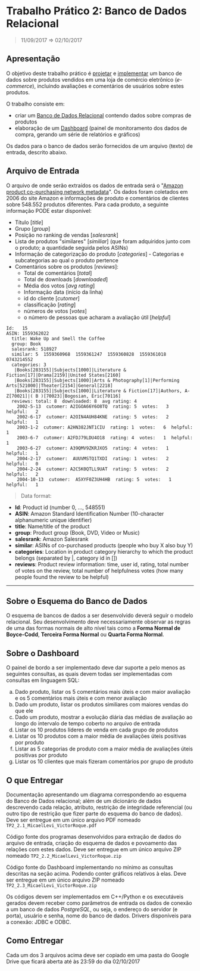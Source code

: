 # Trabalho Prático 2: Banco de Dados Relacional
> 11/09/2017 ⇒ 02/10/2017

## Apresentação
O objetivo deste trabalho prático é <u>projetar</u> e <u>implementar</u> um banco de dados sobre produtos vendidos em uma loja de comércio eletrônico (_e-commerce_), incluindo avaliações e comentários de usuários sobre estes produtos.

O trabalho consiste em:
- criar um [Banco de Dados Relacional][wiki-bdr] contendo dados sobre compras de produtos
- elaboração de um [Dashboard][wiki-dashboard] (painel de monitoramento dos dados de compra, gerando um série de relatórios e gráficos)

Os dados para o banco de dados serão fornecidos de um arquivo (texto) de entrada, descrito abaixo.

## Arquivo de Entrada
O arquivo de onde serão extraídos os dados de entrada será o "[Amazon product co-purchasing network metadata][dados-entrada]".
Os dados foram coletados em 2006 do site Amazon e informações de produto e comentários de clientes sobre 548.552 produtos diferentes.
Para cada produto, a seguinte informação PODE estar disponível:

+ Título [_title_]
+ Grupo [_group_]
+ Posição no ranking de vendas [_salesrank_]
+ Lista de produtos "similares" [_similiar_] (que foram adquiridos junto com o produto; a quantidade seguida pelos ASINs)
+ Informação de categorização do produto [_categories_] - Categorias e subcategorias ao qual o produto pertence
+ Comentários sobre os produtos [_reviews_]:
  - Total de comentários [_total_]
  - Total de downloads [_downloaded_]
  - Média dos votos [_avg rating_]
  - Informação data (início da linha)
  - id do cliente [_cutomer_]
  - classificação [_rating_]
  - números de votos [_votes_]
  - o número de pessoas que acharam a avaliação útil [_helpful_]

```
Id:   15
ASIN: 1559362022
  title: Wake Up and Smell the Coffee
  group: Book
  salesrank: 518927
  similar: 5  1559360968  1559361247  1559360828  1559361018  0743214552
  categories: 3
   |Books[283155]|Subjects[1000]|Literature & Fiction[17]|Drama[2159]|United States[2160]
   |Books[283155]|Subjects[1000]|Arts & Photography[1]|Performing Arts[521000]|Theater[2154]|General[2218]
   |Books[283155]|Subjects[1000]|Literature & Fiction[17]|Authors, A-Z[70021]|( B )[70023]|Bogosian, Eric[70116]
  reviews: total: 8  downloaded: 8  avg rating: 4
    2002-5-13  cutomer: A2IGOA66Y6O8TQ  rating: 5  votes:   3  helpful:   2
    2002-6-17  cutomer: A2OIN4AUH84KNE  rating: 5  votes:   2  helpful:   1
    2003-1-2  cutomer: A2HN382JNT1CIU  rating: 1  votes:   6  helpful:   1
    2003-6-7  cutomer: A2FDJ79LDU4O18  rating: 4  votes:   1  helpful:   1
    2003-6-27  cutomer: A39QMV9ZKRJXO5  rating: 4  votes:   1  helpful:   1
    2004-2-17  cutomer:  AUUVMSTQ1TXDI  rating: 1  votes:   2  helpful:   0
    2004-2-24  cutomer: A2C5K0QTLL9UAT  rating: 5  votes:   2  helpful:   2
    2004-10-13  cutomer:  A5XYF0Z3UH4HB  rating: 5  votes:   1  helpful:   1
```
> Data format:

+ **Id**: Product id (number 0, ..., 548551)
+ **ASIN**: Amazon Standard Identification Number (10-character alphanumeric unique identifier)
+ **title**: Name/title of the product
+ **group**: Product group (Book, DVD, Video or Music)
+ **salesrank**: Amazon Salesrank <!-- exemplos gráficos https://www.ranktracer.com/amazon-sales-rank.php -->
+ **similar**: ASINs of co-purchased products (people who buy X also buy Y)
+ **categories**: Location in product category hierarchy to which the product belongs (separated by |, category id in [])
+ **reviews**: Product review information: time, user id, rating, total number of votes on the review, total number of helpfulness votes (how many people found the review to be helpful)
---


## Sobre o Esquema do Banco de Dados
O esquema de bancos de dados a ser desenvolvido deverá seguir o modelo relacional.
Seu desenvolvimento <!-- deverá seguir a técnica ascendente (_bottom-up_) de projeto de banco de dados relacionais e --> deve necessariamente observar as regras de uma das formas normais de alto nível tais como a **Forma Normal de Boyce-Codd**, **Terceira Forma Normal** ou **Quarta Forma Normal**.

## Sobre o Dashboard
O painel de bordo a ser implementado deve dar suporte a pelo menos as seguintes consultas, as quais devem todas ser implementadas com consultas em linguagem SQL:

<ol type="a">
 <li>Dado produto, listar os 5 comentários mais úteis e com maior avaliação e os 5 comentários mais úteis e com menor avaliação</li>
 <li>Dado um produto, listar os produtos similiares com maiores vendas do que ele</li>
 <li>Dado um produto, mostrar a evolução diária das médias de avaliação ao longo do intervalo de tempo coberto no arquivo de entrada</li>
 <li>Listar os 10 produtos líderes de venda em cada grupo de produtos</li>
 <li>Listar os 10 produtos com a maior média de avaliações úteis positivas por produto</li>
 <li>Listar as 5 categorias de produto com a maior média de avaliações úteis positivas por produto</li>
 <li>Listar os 10 clientes que mais fizeram comentários por grupo de produto</li>
</ol>

## O que Entregar
Documentação apresentando um diagrama correspondendo ao esquema do Banco de Dados relacional;
além de um dicionário de dados descrevendo cada relação, atributo, restrição de integridade referencial (ou outro tipo de restrição que fizer parte do esquema do banco de dados).
Deve ser entregue em um único arquivo PDF nomeado `TP2_2.1_MicaelLevi_VictorRoque.pdf`

Código fonte dos programas desenvolvidos para extração de dados do arquivo de entrada, criação do esquema de dados e povoamento das relações com estes dados.
Deve ser entregue em um único arquivo ZIP nomeado `TP2_2.2_MicaelLevi_VictorRoque.zip`

Código fonte do Dashboard implementando no mínimo as consultas descritas na seção acima. Podendo conter gráficos relativos à elas.
Deve ser entregue em um único arquivo ZIP nomeado `TP2_2.3_MicaelLevi_VictorRoque.zip`

Os códigos devem ser implementados em C++/Python e os executáveis gerados devem receber como parâmetros de entrada os dados de conexão a um banco de dados *PostgreSQL*,
ou seja, o endereço do servidor (e porta), usuário e senha, nome do banco de dados.
Drivers disponíveis para a conexão: JDBC e ODBC.

## Como Entregar
Cada um dos 3 arquivos acima deve ser copiado em uma pasta do Google Drive que ficará aberta até às 23:59 do dia 02/10/2017


<!-- REFERENCES -->
[wiki-bdr]: https://pt.wikipedia.org/wiki/Banco_de_dados_relacional  "Definição de Banco de Dados Relacional"
[wiki-dashboard]: https://pt.wikipedia.org/wiki/Painel_de_bordo "Definição de Dashboard"
[dados-entrada]: https://snap.stanford.edu/data/amazon-meta.html "Stanford Network Analysis Project"
